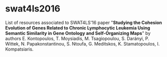 # swat4ls2016

List of resources associated to SWAT4LS'16 paper "<b>Studying the Cohesion Evolution of Genes Related to Chronic Lymphocytic Leukemia Using Semantic Similarity in Gene Ontology and Self-Organizing Maps</b>" by authors E. Kontopoulos, T. Moysiadis, M. Tsagiopoulou, S. Darányi, P. Wittek, N. Papakonstantinou, S. Ntoufa, G. Meditskos, K. Stamatopoulos, I. Kompatsiaris.
